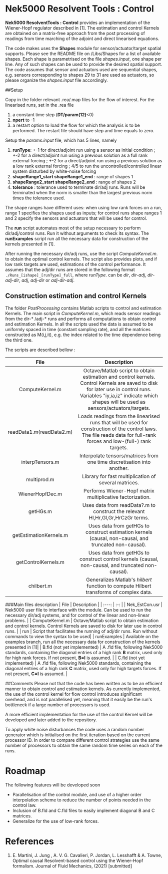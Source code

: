 # Nek5000 Resolvent Tools : Control 
**Nek5000 ResolventTools :  Control** provides an implementation of the Wiener-Hopf regulator described in [1]. The estimation and control Kernels are obtained on a matrix-free approach from the post processing of readings from time marching of the adjoint and direct linearised equations.

The code makes uses the **Shapes** module for sensor/actuator/target spatial supports.  Please see the README file on /Libs/Shapes for a list of available shapes. Each shape is parametrised on the file *shapes.input*, one shape per line. Any of such shapes can be used to provide the desired spatial support. The code assumes that sensor and actuators used are sequential shapes, e.g. sensors corresponding to shapes 29 to 31 are used as actuators, so please organize the *shapes.input* file accordingly.



##Setup

Copy in the folder relevant .rea/.map files for the flow of interest. For the linearised runs, set in the .rea file 

1. a constant time step (**DT/param(12)**<0)
2.  **npert** to -1
3.  a restart option to load the flow for which the analysis is to be performed. The restart file should have step and time equals to zero.


Setup the *params.input* file, which has 5 lines, namely

1. **runType**:  +-1 for direct/adjoint run using a sensor as initial condition ; +-2 for a direct/adjoint run using a previous solution as a full rank external forcing ; +-2 for a direct/adjoint run using a previous solution as a low rank external forcing ; 4/5 to run the uncontrolled/controlled linear system disturbed by white-noise forcing
2. **shapeRange1\_start shapeRange1\_end** : range of shapes 1
3. **shapeRange2\_start shapeRange2\_end** : range of shapes 2
4. **tolerance** : tolerance used to terminate dir/adj runs. Runs will be terminated when the norm is smaller than the largest previous norm times the tolerance used.

The shape ranges have different uses: when using low rank forces on a run, range 1 specifies the shapes used as inputs; for control runs shape ranges 1 and 2 specify the sensors and actuators that will be used for control.

The **run** script automates most of the setup necessary to perform dir/adj/control runs. Run it without arguments to check its syntax. The **runExamples** script run all the necessary data for construction of the kernels presented in [1].

After running the necessary dir/adj runs, use the script *ComputeKernel.m*. to obtain the optimal control kernels. The script also provides plots, and if low rank targets are used, estimations of the control performance. It assumes that the adj/dir runs are stored in the following format `./Runs_[ishape]_[runType]_full`, where *runType*. can be *dir*, *dir-adj*, *dir-adj-dir*, *adj*, *adj-dir* or *adj-dir-adj*.

## Construction estimation and control Kernels
The folder *PostProcessing* contains Matlab scripts to control and estimation Kernels. The main script in *ComputeKernel.m*, which reads sensor readings from the dir-* /adj-* runs and performs all computations to obtain control and estimation Kernels. In all the scripts used the data is assumed to be uniformly spaced in time (constant sampling rate), and all the matrices constructed as M(i,j,it), e.g. the index related to the time dependence being the third one.

The scripts are described bellow : 

| File | Description   |
| :---:   | :-: |
| ComputeKernel.m | Octave/Matlab script to obtain estimation and control kernels. Control Kernels are saved to disk for later use in control runs. Variables "iy,ia,iz" indicate which shapes will be used as sensors/actuators/targets. |
| readData1.m(readData2.m) | Loads readings from the linearised runs that will be used for construction of the control laws. The file reads data for full-rank forces and low-(full-) rank targets.  | 
| interpTensors.m | Interpolate tensors/matrices from one time discretisation into another. | 
| multiprod.m | Library for fast multiplication of several matrices. | 
| WienerHopfDec.m | Performs Wiener-Hopf matrix multiplicative factorization. | 
| getHGs.m | Uses data from readData?.m to construct the relevant Hl,Hr,Gl,Gr,HrCzGr terms. | 
| getEstimationKernels.m | Uses data from getHGs to construct estimation kernels (causal, non-causal, and truncated non-causal). | 
| getControlKernels.m | Uses data from getHGs to construct control kernels (causal, non-causal, and truncated non-causal). | 
| chilbert.m | Generalizes Matlab's *hilbert* function to compute Hilbert transforms of complex data. | 


###Main files description
| File | Description   |
| :---:   | :-: |
| Nek\_EstCon.usr   | Nek5000 user file to interface with the module. Can be used to run the necessary dir/adj systems, and  for control of the linear and non-linear problems. |
| ComputeKernel.m | Octave/Matlab script to obtain estimation and control kernels. Control Kernels are saved to disk for later use in control runs. |
| run | Script that facilitates the running of adj/dir runs. Run without commands to view the syntax to be used|
| runExamples | Available on the examples branch, run all the necessary data for construction of the kernels presented in [1]|
| B.fld (not yet implemented) | A .fld file, following Nek5000 standards, containing the diagonal entries of a high rank **B** matrix, used only for high rank forces. If not present, **B=I** is assumed. |
| C.fld (not yet implemented) | A .fld file, following Nek5000 standards, containing the diagonal entries of a high rank **C** matrix, used only for high targets forces. If not present, **C=I** is assumed. |
 

##Comments
Please not that the code has been written as to be an efficient manner to obtain control and estimation kernels. As currently implemented, the use of the control kernel for flow control introduces significant overhead, and is not parallelised yet, meaning that it easily be the run's bottleneck if a large number of processors is used. 

A more efficient implementation for the use of the control Kernel will be developed and later added to the repository. 

To apply white noise disturbances the code uses a random number generator which is initialised on the first iteration based on the current processor ID. In order to compare different control strategies use the same number of processors to obtain the same random time series on each of the runs.

# Roadmap
The following features will be developed soon

* Parallelisation of the control module, and use of a higher order interpolation scheme to reduce the number of points needed in the control law.
* Inclusion of B.fld and C.fld files to easily implement diagonal B and C matrices.
* Generalize for the use of low-rank forces.

# References
1. E. Martini, J. Jung ,  A. V. G. Cavalieri, P. Jordan, L. Lesshafft & A. Towne, Optimal causal Resolvent-based control using the Wiener-Hopf formalism. Journal of Fluid Mechanics, (2021) [submitted]


